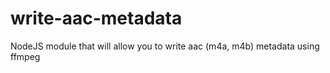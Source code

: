 # write-aac-metadata
NodeJS module that will allow you to write aac (m4a, m4b) metadata using ffmpeg
